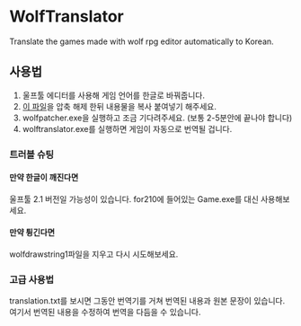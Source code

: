 # WolfTranslator

Translate the games made with wolf rpg editor automatically to Korean.

## 사용법

1. 울프툴 에디터를 사용해 게임 언어를 한글로 바꿔줍니다.
1. [이 파일](https://github.com/sunho/WolfTranslator/releases/download/v1.0.1/Release.zip)을 압축 해제 한뒤 내용물을 복사 붙여넣기 해주세요.
2. wolfpatcher.exe을 실행하고 조금 기다려주세요. (보통 2-5분안에 끝나야 합니다)
3. wolftranslator.exe를 실행하면 게임이 자동으로 번역될 겁니다.

### 트러블 슈팅

#### 만약 한글이 깨진다면

울프툴 2.1 버전일 가능성이 있습니다. for210에 들어있는 Game.exe를 대신 사용해보세요.

#### 만약 튕긴다면

wolfdrawstring1파일을 지우고 다시 시도해보세요.

### 고급 사용법

translation.txt를 보시면 그동안 번역기를 거쳐 번역된 내용과 원본 문장이 있습니다. 여기서 번역된 내용을 수정하여 번역을 다듬을 수 있습니다.